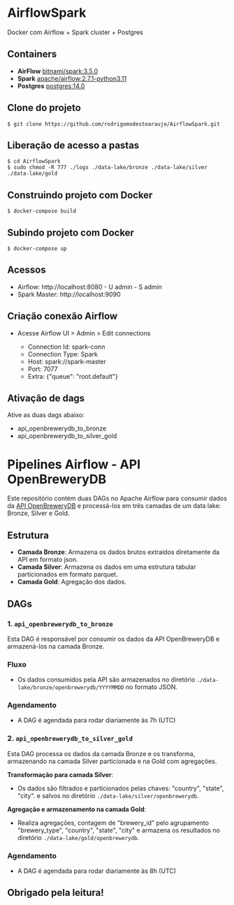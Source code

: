 # AirflowSpark

Docker com Airflow + Spark cluster + Postgres 

## Containers

- **AirFlow** [bitnami/spark:3.5.0](https://hub.docker.com/r/bitnami/spark)
- **Spark** [apache/airflow:2.7.1-python3.11](https://hub.docker.com/r/apache/airflow)
- **Postgres** [postgres:14.0](https://hub.docker.com/_/postgres)

## Clone do projeto

    $ git clone https://github.com/rodrigomodestoaraujo/AirflowSpark.git

## Liberação de acesso a pastas

    $ cd AirflowSpark
    $ sudo chmod -R 777 ./logs ./data-lake/bronze ./data-lake/silver ./data-lake/gold

## Construindo projeto com Docker

    $ docker-compose build

## Subindo projeto com Docker

    $ docker-compose up

## Acessos

- Airflow: http://localhost:8080 - U admin - S admin
- Spark Master: http://localhost:9090

## Criação conexão Airflow

- Acesse Airflow UI > Admin > Edit connections

    - Connection Id: spark-conn 
    - Connection Type: Spark
    - Host: spark://spark-master
    - Port: 7077
    - Extra: {"queue": "root.default"}

## Ativação de dags

Ative as duas dags abaixo:

- api_openbrewerydb_to_bronze
- api_openbrewerydb_to_silver_gold

# Pipelines Airflow - API OpenBreweryDB

Este repositório contém duas DAGs no Apache Airflow para consumir dados da [API OpenBreweryDB](https://api.openbrewerydb.org/breweries) e processá-los em três camadas de um data lake: Bronze, Silver e Gold.

## Estrutura

- **Camada Bronze**: Armazena os dados brutos extraídos diretamente da API em formato json.
- **Camada Silver**: Armazena os dados em uma estrutura tabular particionados em formato parquet.
- **Camada Gold**: Agregação dos dados.

## DAGs

### 1. `api_openbrewerydb_to_bronze`

Esta DAG é responsável por consumir os dados da API OpenBreweryDB e armazená-los na camada Bronze.

### Fluxo

   - Os dados consumidos pela API são armazenados no diretório `./data-lake/bronze/openbrewerydb/YYYYMMDD` no formato JSON.

### Agendamento

- A DAG é agendada para rodar diariamente às 7h (UTC)

### 2. `api_openbrewerydb_to_silver_gold`

Esta DAG processa os dados da camada Bronze e os transforma, armazenando na camada Silver particionada e na Gold com agregações.

**Transformação para camada Silver**:

   - Os dados são filtrados e particionados pelas chaves: "country", "state", "city". e salvos no diretório `./data-lake/silver/openbrewerydb`.

**Agregação e armazenamento na camada Gold**:

   - Realiza agregações, contagem de "brewery_id" pelo agrupamento "brewery_type", "country", "state", "city" e armazena os resultados no diretório `./data-lake/gold/openbrewerydb`.

### Agendamento

- A DAG é agendada para rodar diariamente às 8h (UTC)

## Obrigado pela leitura!